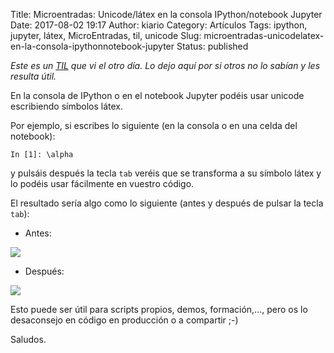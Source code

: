 Title: Microentradas: Unicode/látex en la consola IPython/notebook Jupyter
Date: 2017-08-02 19:17
Author: kiario
Category: Artículos
Tags: ipython, jupyter, látex, MicroEntradas, til, unicode
Slug: microentradas-unicodelatex-en-la-consola-ipythonnotebook-jupyter
Status: published

*Este es un [TIL](https://www.reddit.com/r/todayilearned/) que vi el
otro día. Lo dejo aquí por si otros no lo sabían y les resulta útil.*

En la consola de IPython o en el notebook Jupyter podéis usar unicode
escribiendo símbolos látex.

Por ejemplo, si escribes lo siguiente (en la consola o en una celda del
notebook):

    In [1]: \alpha

y pulsáis después la tecla `tab` veréis que se transforma a su símbolo
látex y lo podéis usar fácilmente en vuestro código.

El resultado sería algo como lo siguiente (antes y después de pulsar la
tecla `tab`):

-   Antes:

![](https://pybonacci.org/images/2017/08/console1.png?style=centerme)

-   Después:

![](https://pybonacci.org/images/2017/08/console2.png?style=centerme)

Esto puede ser útil para scripts propios, demos, formación,..., pero os
lo desaconsejo en código en producción o a compartir ;-)

Saludos.
